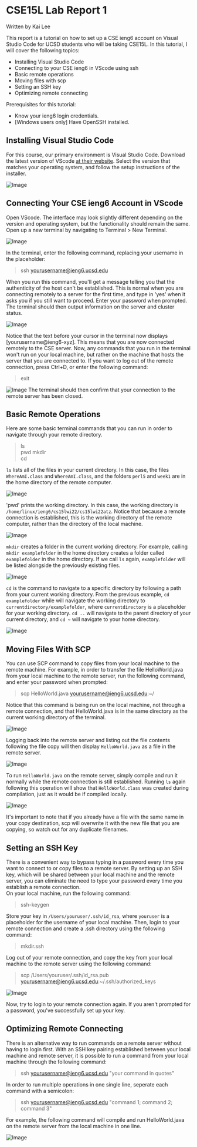 # CSE15L Lab Report 1
Written by Kai Lee  

This report is a tutorial on how to set up a CSE ieng6 account on Visual Studio Code for UCSD students who will be taking CSE15L. In this tutorial, I will cover the following topics:

- Installing Visual Studio Code
- Connecting to your CSE ieng6 in VScode using ssh
- Basic remote operations
- Moving files with scp
- Setting an SSH key
- Optimizing remote connecting


Prerequisites for this tutorial: 
- Know your ieng6 login credentials.
- [Windows users only] Have OpenSSH installed.

## Installing Visual Studio Code
For this course, our primary environment is Visual Studio Code. Download the latest version of VScode [at their website](https://code.visualstudio.com/download). Select the version that matches your operating system, and follow the setup instructions of the installer.

![Image](report1-1.PNG)

## Connecting Your CSE ieng6 Account in VScode
Open VScode. The interface may look slightly different depending on the version and operating system, but the functionality should remain the same. Open up a new terminal by navigating to Terminal > New Terminal.

![Image](report1-2.PNG)

In the terminal, enter the following command, replacing your username in the placeholder:
>ssh yourusername@ieng6.ucsd.edu

When you run this command, you'll get a message telling you that the authenticity of the host can't be established. This is normal when you are connecting remotely to a server for the first time, and type in 'yes' when it asks you if you still want to proceed. Enter your password when prompted. The terminal should then output information on the server and cluster status.

![Image](report1-3.PNG)

Notice that the text before your cursor in the terminal now displays [yourusername@ieng6-xyz]. This means that you are now connected remotely to the CSE server. Now, any commands that you run in the terminal won't run on your local machine, but rather on the machine that hosts the server that you are connected to. If you want to log out of the remote connection, press Ctrl+D, or enter the following command:
>exit

![Image](report1-4.PNG)
The terminal should then confirm that your connection to the remote server has been closed.

## Basic Remote Operations
Here are some basic terminal commands that you can run in order to navigate through your remote directory. 

>ls			    
pwd	
mkdir	   	   
cd	   

`ls` lists all of the files in your current directory. In this case, the files `WhereAmI.class` and `WhereAmI.class`, and the folders `perl5` and `week1` are in the home directory of the remote computer.

![Image](report1-5.PNG)

'pwd' prints the working directory. In this case, the working directory is `/home/linux/ieng6/cs15lwi22/cs15lwi22atz`. Notice that because a remote connection is established, this is the working directory of the remote computer, rather than the directory of the local machine.

![Image](report1-6.PNG)

`mkdir` creates a folder in the current working directory. For example, calling `mkdir examplefolder` in the home directory creates a folder called `examplefolder` in the home directory. If we call `ls` again, `examplefolder` will be listed alongside the previously existing files.

![Image](report1-7.PNG)

`cd` is the command to navigate to a specific directory by following a path from your current working directory. From the previous example, `cd examplefolder` while will navigate the working directory to `currentdirectory/examplefolder`, where `currentdirectory` is a placeholder for your working directory. `cd ..` will navigate to the parent directory of your current directory, and `cd ~` will navigate to your home directory.

![Image](report1-8.PNG)

## Moving Files With SCP
You can use SCP command to copy files from your local machine to the remote machine. For example, in order to transfer the file HelloWorld.java from your local machine to the remote server, run the following command, and enter your password when prompted:
>scp HelloWorld.java yourusername@ieng6.ucsd.edu:~/

Notice that this command is being run on the local machine, not through a remote connection, and that HelloWorld.java is in the same directory as the current working directory of the terminal.

![Image](report1-9.PNG)

Logging back into the remote server and listing out the file contents following the file copy will then display `HelloWorld.java` as a file in the remote server.

![Image](report1-10.PNG)

To run `HelloWorld.java` on the remote server, simply compile and run it normally while the remote connection is still established. Running `ls` again following this operation will show that `HelloWorld.class` was created during compilation, just as it would be if compiled locally.

![Image](report1-11.PNG)

It's important to note that if you already have a file with the same name in your copy destination, scp will overwrite it with the new file that you are copying, so watch out for any duplicate filenames.

## Setting an SSH Key
There is a convenient way to bypass typing in a password every time you want to connect to or copy files to a remote server. By setting up an SSH key, which will be shared between your local machine and the remote server, you can eliminate the need to type your password every time you establish a remote connection.  
On your local machine, run the following command:
>ssh-keygen

Store your key in `/Users/youruser/.ssh/id_rsa`, where `youruser` is a placeholder for the username of your local machine. Then, login to your remote connection and create a .ssh directory using the following command:
>mkdir.ssh

Log out of your remote connection, and copy the key from your local machine to the remote server using the following command:  
>scp /Users/youruser/.ssh/id_rsa.pub yourusername@ieng6.ucsd.edu:~/.ssh/authorized_keys

![Image](report1-12.PNG)

Now, try to login to your remote connection again. If you aren't prompted for a password, you've successfully set up your key.

## Optimizing Remote Connecting
There is an alternative way to run commands on a remote server without having to login first. With an SSH key pairing established between your local machine and remote server, it is possible to run a command from your local machine through the following command:
>ssh yourusername@ieng6.ucsd.edu "your command in quotes"

In order to run multiple operations in one single line, seperate each command with a semicolon:
>ssh yourusername@ieng6.ucsd.edu "command 1; command 2; command 3"

For example, the following command will compile and run HelloWorld.java on the remote server from the local machine in one line.

![Image](report1-13.PNG)
